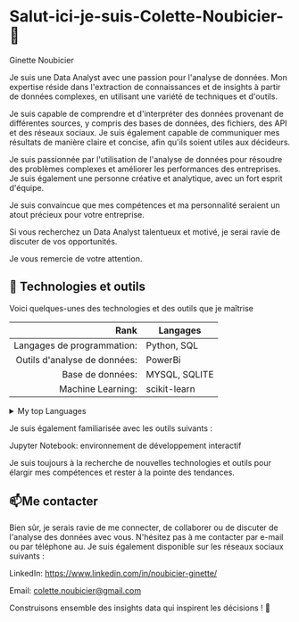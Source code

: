 
# Salut-ici-je-suis-Colette-Noubicier-👋
Ginette Noubicier

Je suis une Data Analyst avec une passion pour l'analyse de données. Mon expertise réside dans l'extraction de connaissances et de insights à partir de données complexes, en utilisant une variété de techniques et d'outils.

Je suis capable de comprendre et d'interpréter des données provenant de différentes sources, y compris des bases de données, des fichiers, des API et des réseaux sociaux. Je suis également capable de communiquer mes résultats de manière claire et concise, afin qu'ils soient utiles aux décideurs.

Je suis passionnée par l'utilisation de l'analyse de données pour résoudre des problèmes complexes et améliorer les performances des entreprises. Je suis également une personne créative et analytique, avec un fort esprit d'équipe.

Je suis convaincue que mes compétences et ma personnalité seraient un atout précieux pour votre entreprise.

Si vous recherchez un Data Analyst talentueux et motivé, je serai ravie de discuter de vos opportunités.

Je vous remercie de votre attention.

  ## 🔧 Technologies et outils

Voici quelques-unes des technologies et des outils que je maîtrise 


| Rank | Langages |
|-----:|---------------|
|Langages de programmation:|   Python, SQL|
|Outils d'analyse de données:|    PowerBi           |
|Base de données:|    MYSQL, SQLITE|
|Machine Learning:|  scikit-learn|

<details>
<summary>My top Languages</summary>

| Rank | Langages |
|-----:|---------------|
|Langages de programmation:|   Python, SQL|
|Outils d'analyse de données:|    PowerBi           |
|Base de données:|    MYSQL, SQLITE|
|Machine Learning:|  scikit-learn|
</details>

Je suis également familiarisée avec les outils suivants :

Jupyter Notebook: environnement de développement interactif

Je suis toujours à la recherche de nouvelles technologies et outils pour élargir mes compétences et rester à la pointe des tendances.

  ## 📫Me contacter
 
Bien sûr, je serais ravie de me connecter, de collaborer ou de discuter de l'analyse des données avec vous. N'hésitez pas à me contacter par e-mail ou par téléphone au. Je suis également disponible sur les réseaux sociaux suivants :

  LinkedIn: https://www.linkedin.com/in/noubicier-ginette/
  
  Email: colette.noubicier@gmail.com

Construisons ensemble des insights data qui inspirent les décisions ! 🚀

